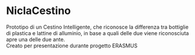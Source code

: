 # NiclaCestino
Prototipo di un Cestino Intelligente, che riconosce la differenza tra bottiglie di plastica e lattine di alluminio, in base a quali delle due viene riconosciuta apre una delle due ante.
<br>
Creato per presentazione durante progetto ERASMUS
